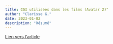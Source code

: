 ```yaml
---
title: CGI utilisées dans les films (Avatar 2)"
author: "Clarisse G."
date: 2023-01-02
description: "Résumé"
---
```


[Lien vers l'article](https://www.nytimes.com/2022/12/16/movies/avatar-2-fx-cgi.html)
